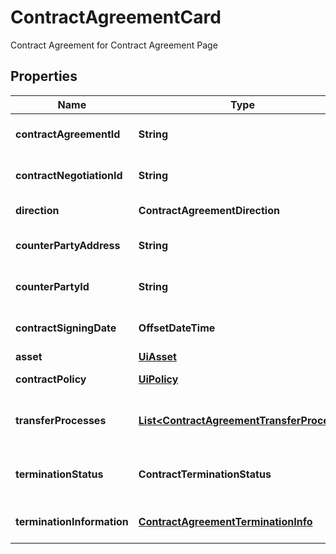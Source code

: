 

# ContractAgreementCard

Contract Agreement for Contract Agreement Page

## Properties

| Name | Type | Description | Notes |
|------------ | ------------- | ------------- | -------------|
|**contractAgreementId** | **String** | Contract Agreement ID |  |
|**contractNegotiationId** | **String** | Contract Negotiation ID |  |
|**direction** | **ContractAgreementDirection** | Incoming vs Outgoing |  |
|**counterPartyAddress** | **String** | Other Connector&#39;s Endpoint |  |
|**counterPartyId** | **String** | Other Connector&#39;s ID |  |
|**contractSigningDate** | **OffsetDateTime** | Contract Agreements Signing Date |  |
|**asset** | [**UiAsset**](UiAsset.md) | Asset details |  |
|**contractPolicy** | [**UiPolicy**](UiPolicy.md) | Contract Policy |  |
|**transferProcesses** | [**List&lt;ContractAgreementTransferProcess&gt;**](ContractAgreementTransferProcess.md) | Contract Agreement&#39;s Transfer Processes |  |
|**terminationStatus** | **ContractTerminationStatus** | Contract Agreement&#39;s Termination Status |  |
|**terminationInformation** | [**ContractAgreementTerminationInfo**](ContractAgreementTerminationInfo.md) | Contract Agreement&#39;s Metadata |  [optional] |



